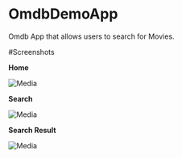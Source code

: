 # OmdbDemoApp
Omdb App that allows users to search for Movies.

#Screenshots

**Home**

![Media](https://github.com/babatunde1724Sec/OmdbDemoApp/assets/86564067/f117baf9-d3ba-42fb-add8-0b36f21b4feb)


**Search**

![Media](https://github.com/babatunde1724Sec/OmdbDemoApp/assets/86564067/1ad7e965-20ea-4cc2-b34e-aafdc817402f)


**Search Result**

![Media](https://github.com/babatunde1724Sec/OmdbDemoApp/assets/86564067/7fd2cea1-ab97-43bd-b8b1-7565509e37c3)
